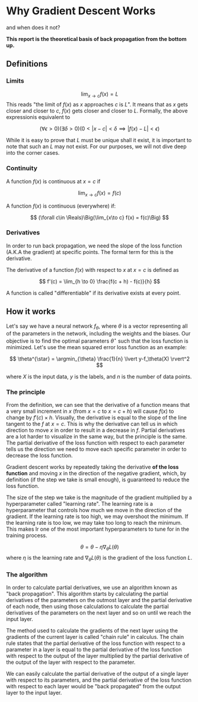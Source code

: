 # Why Gradient Descent Works
and when does it not?

__This report is the theoretical basis of back propagation from the bottom up.__

## Definitions

### Limits

$$
\lim_{x \to c} f(x) = L
$$
This reads "the limit of $f(x)$ as $x$ approaches $c$ is $L$". It means that as $x$ gets closer and closer to $c$, $f(x)$ gets closer and closer to $L$. Formally, the above expressionis equivalent to

$$
(\forall \epsilon > 0)(\exists \delta > 0)(0 < |x - c| < \delta \implies |f(x) - L| < \epsilon)
$$

While it is easy to prove that $L$ must be unique shall it exist, it is important to note that such an $L$ may not exist. For our purposes, we will not dive deep into the corner cases.

### Continuity

A function $f(x)$ is continuous at $x = c$ if

$$
\lim_{x \to c} f(x) = f(c)
$$

A function $f(x)$ is continuous (everywhere) if:

$$
(\forall c\in \Reals)\Big(\lim_{x\to c} f(x) = f(c)\Big)
$$

### Derivatives

In order to run back propagation, we need the slope of the loss function (A.K.A the gradient) at specific points. The formal term for this is the derivative.

The derivative of a function $f(x)$ with respect to $x$ at $x = c$ is defined as

$$
f'(c) = \lim_{h \to 0} \frac{f(c + h) - f(c)}{h}
$$

A function is called "differentiable" if its derivative exists at every point.

## How it works

Let's say we have a neural network $f_\theta$, where $\theta$ is a vector representing all of the parameters in the network, including the weights and the biases. Our objective is to find the optimal parameters $\theta^{\star}$ such that the loss function is minimized. Let's use the mean squared error loss function as an example:

$$
\theta^{\star} = \argmin_{\theta} \frac{1}{n} \lvert y-f_\theta(X) \rvert^2
$$

where $X$ is the input data, $y$ is the labels, and $n$ is the number of data points.

### The principle
From the definition, we can see that the derivative of a function means that a very small increment in $x$ (from $x=c$ to $x=c+h$) will cause $f(x)$ to change by $f'(c)\times h$. Visually, the derivative is equal to the slope of the line tangent to the $f$ at $x=c$. This is why the derivative can tell us in which direction to move $x$ in order to result in a decrease in $f$. Partial derivatives are a lot harder to visualize in the same way, but the principle is the same. The partial derivative of the loss function with respect to each parameter tells us the direction we need to move each specific parameter in order to decrease the loss function.

Gradient descent works by repeatedly taking the derivative **of the loss function** and moving $x$ in the direction of the negative gradient, which, by definition (if the step we take is small enough), is guaranteed to reduce the loss function.

The size of the step we take is the magnitude of the gradient multiplied by a hyperparameter called "learning rate". The learning rate is a hyperparameter that controls how much we move in the direction of the gradient. If the learning rate is too high, we may overshoot the minimum. If the learning rate is too low, we may take too long to reach the minimum. This makes lr one of the most important hyperparameters to tune for in the training process.

$$
\theta = \theta - \eta \nabla_\theta L(\theta)
$$
where $\eta$ is the learning rate and $\nabla_\theta L(\theta)$ is the gradient of the loss function $L$.

### The algorithm

In order to calculate partial derivatives, we use an algorithm known as "back propagation". This algorithm starts by calculating the partial derivatives of the parameters on the outmost layer and the partial derivative of each node, then using those calculations to calculate the partial derivatives of the parameters on the next layer and so on until we reach the input layer.

The method used to calculate the gradients of the next layer using the gradients of the current layer is called "chain rule" in calculus. The chain rule states that the partial derivative of the loss function with respect to a parameter in a layer is equal to the partial derivative of the loss function with respect to the output of the layer multiplied by the partial derivative of the output of the layer with respect to the parameter.



We can easily calculate the partial derivative of the output of a single layer with respect to its parameters, and the partial derivative of the loss function with respect to each layer would be "back propagated" from the output layer to the input layer.